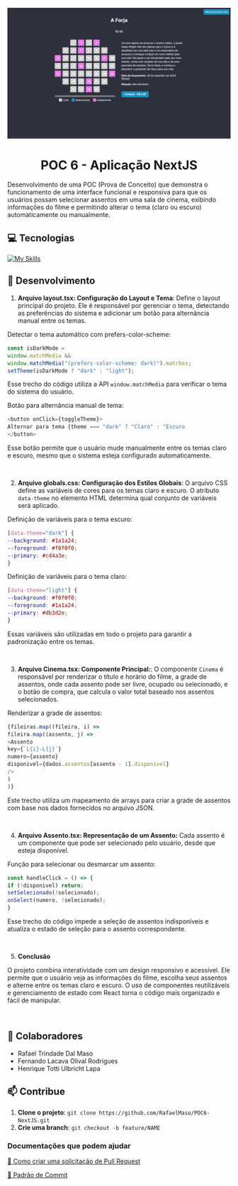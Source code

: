 <p align="center">
  <img src="projeto-darkmode.jpeg" alt="POC 6 - Aplicação NextJS">
</p>

<h1 align="center" style="font-weight: bold;">POC 6 - Aplicação NextJS</h1>

Desenvolvimento de uma POC (Prova de Conceito) que demonstra o funcionamento de uma interface funcional e responsiva para que os usuários possam selecionar assentos em uma sala de
cinema, exibindo informações do filme e permitindo alterar o tema (claro ou escuro) automaticamente ou manualmente.

<h2 id="tecnologias">💻 Tecnologias</h2>

[![My Skills](https://skillicons.dev/icons?i=css,js,typescript,nextjs&theme=light)](https://skillicons.dev)

<h2 id="comecando">🚀 Desenvolvimento</h2>

1. **Arquivo layout.tsx: Configuração do Layout e Tema**: Define o layout principal do projeto. Ele é responsável por gerenciar o tema, detectando as preferências do sistema e adicionar um botão para alternância manual entre os temas.

Detectar o tema automático com prefers-color-scheme:

```js
const isDarkMode =
window.matchMedia &&
window.matchMedia("(prefers-color-scheme: dark)").matches;
setTheme(isDarkMode ? "dark" : "light");
```

Esse trecho do código utiliza a API `window.matchMedia` para verificar o tema do sistema do usuário.

Botão para alternância manual de tema:

```js
<button onClick={toggleTheme}>
Alternar para tema {theme === "dark" ? "Claro" : "Escuro
</button>
```

Esse botão permite que o usuário mude manualmente entre os temas claro e escuro, mesmo que o sistema esteja configurado automaticamente.

<br>

2. **Arquivo globals.css: Configuração dos Estilos Globais**: O arquivo CSS define as variáveis de cores para os temas claro e escuro. O atributo `data-theme` no elemento HTML determina qual conjunto de variáveis será aplicado.

Definição de variáveis para o tema escuro:

```css
[data-theme="dark"] {
--background: #1a1a24;
--foreground: #f0f0f0;
--primary: #cd4a3e;
}
```

Definição de variáveis para o tema claro:

```css
[data-theme="light"] {
--background: #f0f0f0;
--foreground: #1a1a24;
--primary: #db3d2e;
}
```

Essas variáveis são utilizadas em todo o projeto para garantir a padronização entre os temas.

<br>

3. **Arquivo Cinema.tsx: Componente Principal:**: O componente `Cinema` é responsável por renderizar o título e horário do filme, a grade de assentos, onde cada assento pode ser livre, ocupado ou selecionado, e o botão de compra, que calcula o valor total baseado nos assentos selecionados.

Renderizar a grade de assentos:

```js
{fileiras.map((fileira, i) =>
fileira.map((assento, j) =>
<Assento
key={`L{i}-L{j}`}
numero={assento}
disponivel={dados.assentos[assento - 1].disponivel}
/>
)
)}
```

Este trecho utiliza um mapeamento de arrays para criar a grade de assentos com base nos dados fornecidos no arquivo JSON.

<br>

4. **Arquivo Assento.tsx: Representação de um Assento:** Cada assento é um componente que pode ser selecionado pelo usuário, desde que esteja disponível.

Função para selecionar ou desmarcar um assento:

```js
const handleClick = () => {
if (!disponivel) return;
setSelecionado(!selecionado);
onSelect(numero, !selecionado);
}
```

Esse trecho do código impede a seleção de assentos indisponíveis e atualiza o estado de seleção para o assento correspondente.

<br>

5. **Conclusão**

O projeto combina interatividade com um design responsivo e acessível. Ele permite que o usuário veja as informações do filme, escolha seus assentos e alterne entre os temas claro e escuro. O uso de componentes reutilizáveis e gerenciamento de estado com React torna o código mais organizado e fácil de manipular.

<br>

<h2 id="colabs">🤝 Colaboradores</h2>

- Rafael Trindade Dal Maso
- Fernando Lacava Olival Rodrigues
- Henrique Totti Ulbricht Lapa

<h2 id="contribue">📫 Contribue</h2>

1. **Clone o projeto**: `git clone https://github.com/RafaelMaso/POC6-NextJS.git`
2. **Crie uma branch**: `git checkout -b feature/NAME`

<h3>Documentações que podem ajudar</h3>

[📝 Como criar uma solicitação de Pull Request](https://www.atlassian.com/br/git/tutorials/making-a-pull-request)

[💾 Padrão de Commit](https://gist.github.com/joshbuchea/6f47e86d2510bce28f8e7f42ae84c716)
